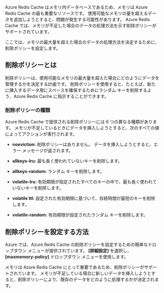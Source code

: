 Azure Redis Cache はメモリ内データベースであるため、メモリは Azure Redis Cache の最も重要なリソースです。 使用可能なメモリの量を超えるデータを追加しようとすると、問題が発生する可能性があります。 Azure Redis Cache では、メモリが不足した場合のデータの処理方法を示す削除ポリシーがサポートされています。

ここでは、メモリの最大量を超えた場合のデータの処理方法を決定するために、削除ポリシーを設定します。

## <a name="what-is-an-eviction-policy"></a>削除ポリシーとは

削除ポリシーは、使用可能なメモリの最大量を超えた場合にどのようにデータを管理するかを決定する計画です。 削除ポリシーを使用すると、たとえば、新たに挿入するデータ用にスペースを確保するためにランダム キーを削除するよう、Azure Redis Cache に指示することができます。

### <a name="types-of-eviction-policies"></a>削除ポリシーの種類

Azure Redis Cache で提供される削除ポリシーには 6 つの異なる種類があります。 メモリが不足しているときにデータを挿入しようとすると、次のすべての値によってアクションが実行されます。

* **noeviction:** 削除ポリシーはありません。 データを挿入しようとすると、エラー メッセージが返されます。

* **allkeys-lru:** 最も長く使われていないキーを削除します。

* **allkeys-random:** ランダム キーを削除します。

* **volatile-lru:** 有効期限が指定されたすべてのキーの中で、最も長く使われていないキーを削除します。

* **volatile ttl:** 設定された有効期限に基づいて、存続時間が最短のキーを削除します。

* **volatile-random:** 有効期限が設定されたランダム キーを削除します。

## <a name="how-to-set-an-eviction-policy"></a>削除ポリシーを設定する方法

Azure では、Azure Redis Cache の削除ポリシーを設定するための簡単なドロップダウン メニューが提供されています。 **[詳細設定]** を選択し、**[maxmemory-policy]** ドロップダウン メニューを使用します。

メモリは Azure Redis Cache にとって重要であるため、削除ポリシーがサポートされています。 メモリが不足している場合に新しいデータを挿入しようとすると、削除ポリシーにより、既存のデータをどのように処理するかが決定されます。